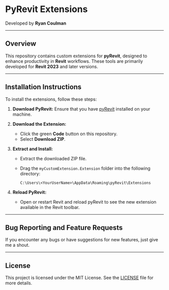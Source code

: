 # PyRevit Extensions

Developed by **Ryan Coulman**

---

## Overview
This repository contains custom extensions for **pyRevit**, designed to enhance productivity in **Revit** workflows. These tools are primarily developed for **Revit 2023** and later versions.

---

## Installation Instructions

To install the extensions, follow these steps:

1. **Download PyRevit:** Ensure that you have [pyRevit](https://github.com/eirannejad/pyRevit) installed on your machine.
   
2. **Download the Extension:**
   - Click the green **Code** button on this repository.
   - Select **Download ZIP**.

3. **Extract and Install:**
   - Extract the downloaded ZIP file.
   - Drag the `myCustomExtension.Extension` folder into the following directory:
     
     ```
     C:\Users\<YourUserName>\AppData\Roaming\pyRevit\Extensions
     ```
     
4. **Reload PyRevit:**
   - Open or restart Revit and reload pyRevit to see the new extension available in the Revit toolbar.

---

## Bug Reporting and Feature Requests

If you encounter any bugs or have suggestions for new features, just give me a shout. 

---

## License

This project is licensed under the MIT License. See the [LICENSE](LICENSE) file for more details.
